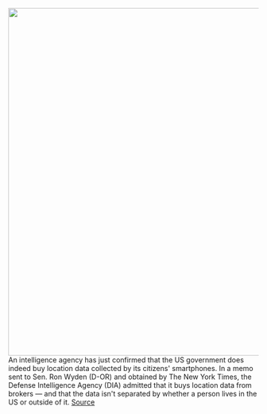 <img src='https://cdn.vox-cdn.com/thumbor/ft0BRCcB4be_U1sV4RLSN7vNJrk=/0x0:2040x1360/1200x800/filters:focal(857x517:1183x843)/cdn.vox-cdn.com/uploads/chorus_image/image/68707860/acastro_190204_1777_privacy_0001.0.jpg' width='700px' /><br/>
An intelligence agency has just confirmed that the US government does indeed buy location data collected by its citizens' smartphones. In a memo sent to Sen. Ron Wyden (D-OR) and obtained by The New York Times, the Defense Intelligence Agency (DIA) admitted that it buys location data from brokers — and that the data isn't separated by whether a person lives in the US or outside of it.
<a href='https://www.theverge.com/2021/1/22/22244848/us-intelligence-memo-admits-buying-smartphone-location-data'> Source <a/>
